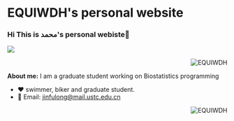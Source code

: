 # EQUIWDH's personal website

### Hi  This is محمد's personal webiste👋  

 <img src="https://github-readme-stats.vercel.app/api?username=EQUIWDH&show_icons=true&icon_color=805AD5&text_color=718096&bg_color=ffffff&hide_title=true&count_private=true" /> <p align="right"> <img src="https://github-readme-streak-stats-five-alpha.vercel.app?user=EQUIWDH" alt="EQUIWDH" /> </p>

**About me:**
I am a graduate student working on Biostatistics programming
- ❤️ swimmer, biker and graduate student.
- 💬 Email: jinfulong@mail.ustc.edu.cn

<img align="right" src="https://github-readme-stats.vercel.app/api/top-langs/?username=EQUIWDH" alt="EQUIWDH" />



